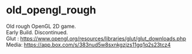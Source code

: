 # old_opengl_rough
Old rough OpenGL 2D game.
<br> Early Build. Discontinued.
<br> Glut : https://www.opengl.org/resources/libraries/glut/glut_downloads.php
<br> Media: https://app.box.com/s/383nud5w8sxnkgzjzs11gq1q2s23tcz4

